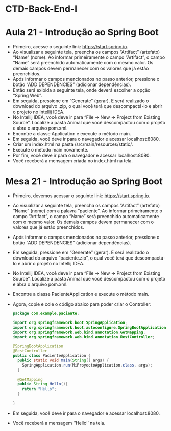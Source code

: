 # CTD-Back-End-I

# Aula 21 - Introdução ao Spring Boot
- Primeiro, acesse o seguinte link: https://start.spring.io.
- Ao visualizar a seguinte tela, preencha os campos “Artifact” (artefato) “Name” (nome). Ao informar primeiramente o campo “Artifact”, o campo “Name” será preenchido automaticamente com o mesmo valor. Os demais campos devem permanecer com os valores que já estão preenchidos.
- Após informar o campos mencionados no passo anterior, pressione o botão “ADD DEPENDENCIES” (adicionar dependências).
- Então será exibida a seguinte tela, onde deverá escolher a opção “Spring Web”.
- Em seguida, pressione em “Generate” (gerar). E será realizado o download do arquivo .zip, o qual você terá que descompactá-lo e abrir o projeto no Intellij IDEA. 
- No Intellij IDEA, você deve ir para  “File -> New -> Project from Existing Source”. Localize a pasta Animal que você descompactou com o projeto e  abra o arquivo pom.xml.
- Encontre a classe Application e execute o método main.
- Em seguida, você deve ir para o navegador e acessar localhost:8080.
- Criar um index.html na pasta /src/main/resources/static/.
- Execute o método main novamente.
- Por fim, você deve ir para o navegador e acessar localhost:8080.
- Você receberá a mensagem criada no index.html na tela.

# Mesa 21 - Introdução ao Spring Boot
- Primeiro, devemos acessar o seguinte link: https://start.spring.io.
- Ao visualizar a seguinte tela, preencha os campos “Artifact” (artefato) “Name” (nome) com a palavra “paciente”. Ao informar primeiramente o campo “Artifact”, o campo “Name” será preenchido automaticamente com o mesmo valor. Os demais campos devem permanecer com o valores que já estão preenchidos.
- Após informar o campos mencionados no passo anterior, pressione o botão “ADD DEPENDENCIES” (adicionar dependências).
- Em seguida, pressione em “Generate” (gerar). E será realizado o download do arquivo “paciente.zip”, o qual você terá que descompactá-lo e abrir o projeto no Intellij IDEA. 
- No Intellij IDEA, você deve ir para  “File -> New -> Project from Existing Source”. Localize a pasta Animal que você descompactou com o projeto e  abra o arquivo pom.xml.
- Encontre a classe PacienteApplication e execute o método main.
- Agora, copie e cole o código abaixo para poder criar o Controller: 

  ```java
  package com.example.paciente;
  
  import org.springframework.boot.SpringApplication;
  import org.springframework.boot.autoconfigure.SpringBootApplication;
  import org.springframework.web.bind.annotation.GetMapping;
  import org.springframework.web.bind.annotation.RestController;
  
  @SpringBootApplication
  @RestController
  public class PacienteApplication {
    public static void main(String[] args) {
      SpringApplication.run(MiProyectoApplication.class, args);
    }
 
    @GetMapping
    public String Hello(){
      return "Hello";
    }
    
  }
   ```
- Em seguida, você deve ir para o navegador e acessar localhost:8080.
- Você receberá a mensagem ‘’Hello’’ na tela.



